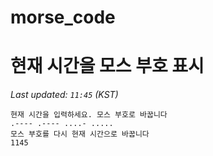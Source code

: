 # morse_code
# 현재 시간을 모스 부호 표시
<!-- MORSE_TIME_START -->
_Last updated: `11:45` (KST)_

```
현재 시간을 입력하세요. 모스 부호로 바꿉니다
.---- .---- ....- .....
모스 부호를 다시 현재 시간으로 바꿉니다
1145
```
<!-- MORSE_TIME_END -->
